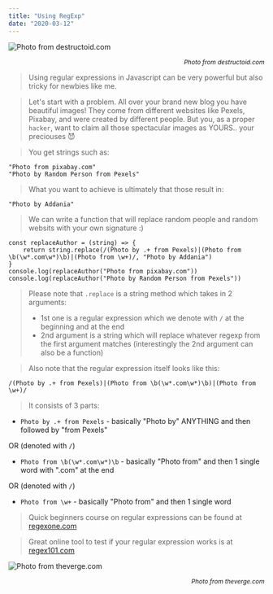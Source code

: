 ```yaml
---
title: "Using RegExp"
date: "2020-03-12"
---
```

![](https://i.imgur.com/HaPRiVv.jpg "Photo from destructoid.com")<p style="font-size: 12px; text-align: right">_Photo from destructoid.com_</p>

>Using regular expressions in Javascript can be very powerful but also tricky for newbies like me. 

>Let's start with a problem. All over your brand new blog you have beautiful images! They come from different websites like Pexels, Pixabay, and were created by different people. But you, as a proper `hacker`, want to claim all those spectacular images as YOURS.. your preciouses 😈

> You get strings such as:
```
"Photo from pixabay.com"
"Photo by Random Person from Pexels"
```

> What you want to achieve is ultimately that those result in:
```
"Photo by Addania"
```

> We can write a function that will replace random people and random websits with your own signature :)
```
const replaceAuthor = (string) => {
    return string.replace(/(Photo by .+ from Pexels)|(Photo from \b(\w*.com\w*)\b)|(Photo from \w+)/, "Photo by Addania")
}
console.log(replaceAuthor("Photo from pixabay.com"))
console.log(replaceAuthor("Photo by Random Person from Pexels"))
```
> Please note that `.replace` is a string method which takes in 2 arguments:
>- 1st one is a regular expression which we denote with `/` at the beginning and at the end
>- 2nd argument is a string which will replace whatever regexp from the first argument matches (interestingly the 2nd argument can also be a function)

> Also note that the regular expression itself looks like this:
```
/(Photo by .+ from Pexels)|(Photo from \b(\w*.com\w*)\b)|(Photo from \w+)/
```
>It consists of 3 parts:

- `Photo by .+ from Pexels` - basically "Photo by" ANYTHING and then followed by "from Pexels"

OR (denoted with `/`)

- `Photo from \b(\w*.com\w*)\b`  - basically "Photo from" and then 1 single word with ".com" at the end

OR (denoted with `/`)

- `Photo from \w+` - basically "Photo from" and then 1 single word

> Quick beginners course on regular expressions can be found at [regexone.com](https://regexone.com/)

> Great online tool to test if your regular expression works is at [regex101.com](https://regex101.com/)


![](https://i.imgur.com/uZmysyC.jpg "Photo from theverge.com")<p style="font-size: 12px; text-align: right">_Photo from theverge.com_</p>
